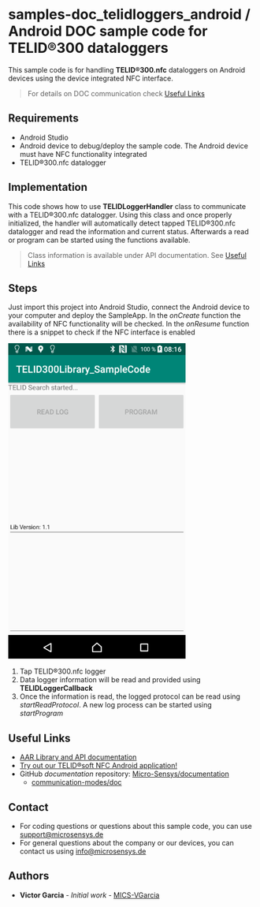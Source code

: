 # samples-doc_telidloggers_android / Android DOC sample code for TELID®300 dataloggers
This sample code is for handling **TELID®300.nfc** dataloggers on Android devices using the device integrated NFC interface.

> For details on DOC communication check [Useful Links](#Useful-Links) 

## Requirements
* Android Studio
* Android device to debug/deploy the sample code. The Android device must have NFC functionality integrated
* TELID®300.nfc datalogger

## Implementation
This code shows how to use **TELIDLoggerHandler** class to communicate with a TELID®300.nfc datalogger. 
Using this class and once properly initialized, the handler will automatically detect tapped TELID®300.nfc datalogger and read the information and current status. 
Afterwards a read or program can be started using the functions available.

> Class information is available under API documentation. See [Useful Links](#Useful-Links)

## Steps
Just import this project into Android Studio, connect the Android device to your computer and deploy the SampleApp.
In the *onCreate* function the availability of NFC functionality will be checked. In the *onResume* function there is a snippet to check if the NFC interface is enabled

![Screenshot](screenshot/TELID300Library_SampleCode.png)

 1. Tap TELID®300.nfc logger
 2. Data logger information will be read and provided using **TELIDLoggerCallback**
 3. Once the information is read, the logged protocol can be read using *startReadProtocol*. A new log process can be started using *startProgram*

## Useful Links

* [AAR Library and API documentation](https://www.microsensys.de/downloads/DevSamples/Libraries/Android/TELID300nfc%20-%20aar%20library/)
* [Try out our TELID®soft NFC Android application!](https://play.google.com/store/apps/details?id=de.microsensys.telidsoftnfc)
* GitHub *documentation* repository: [Micro-Sensys/documentation](https://github.com/Micro-Sensys/documentation)
	* [communication-modes/doc](https://github.com/Micro-Sensys/documentation/tree/master/communication-modes/doc)

## Contact

* For coding questions or questions about this sample code, you can use [support@microsensys.de](mailto:support@microsensys.de)
* For general questions about the company or our devices, you can contact us using [info@microsensys.de](mailto:info@microsensys.de)

## Authors

* **Victor Garcia** - *Initial work* - [MICS-VGarcia](https://github.com/MICS-VGarcia/)
